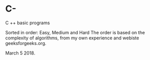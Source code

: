 # C-
C ++ basic programs

Sorted in order: Easy, Medium and Hard
The order is based on the complexity of algorithms, from my own experience and webiste geeksforgeeks.org.

March 5 2018.
